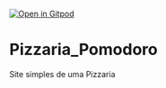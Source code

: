 
[![Open in Gitpod](https://gitpod.io/button/open-in-gitpod.svg)](gitpod.io/#https://github.com/RandelSouza/Pizzaria_Pomodoro)


# Pizzaria_Pomodoro

Site simples de uma Pizzaria

